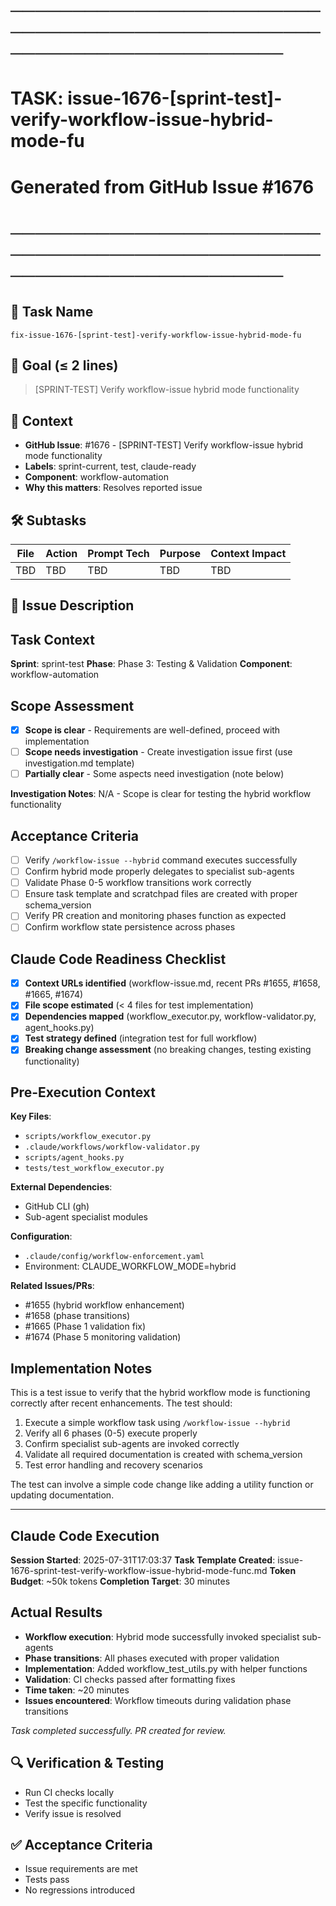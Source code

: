 # ────────────────────────────────────────────────────────────────────────
# TASK: issue-1676-[sprint-test]-verify-workflow-issue-hybrid-mode-fu
# Generated from GitHub Issue #1676
# ────────────────────────────────────────────────────────────────────────

## 📌 Task Name
`fix-issue-1676-[sprint-test]-verify-workflow-issue-hybrid-mode-fu`

## 🎯 Goal (≤ 2 lines)
> [SPRINT-TEST] Verify workflow-issue hybrid mode functionality

## 🧠 Context
- **GitHub Issue**: #1676 - [SPRINT-TEST] Verify workflow-issue hybrid mode functionality
- **Labels**: sprint-current, test, claude-ready
- **Component**: workflow-automation
- **Why this matters**: Resolves reported issue

## 🛠️ Subtasks
| File | Action | Prompt Tech | Purpose | Context Impact |
|------|--------|-------------|---------|----------------|
| TBD | TBD | TBD | TBD | TBD |

## 📝 Issue Description
## Task Context
**Sprint**: sprint-test
**Phase**: Phase 3: Testing & Validation
**Component**: workflow-automation

## Scope Assessment
- [x] **Scope is clear** - Requirements are well-defined, proceed with implementation
- [ ] **Scope needs investigation** - Create investigation issue first (use investigation.md template)
- [ ] **Partially clear** - Some aspects need investigation (note below)

**Investigation Notes**: N/A - Scope is clear for testing the hybrid workflow functionality

## Acceptance Criteria
- [ ] Verify `/workflow-issue --hybrid` command executes successfully
- [ ] Confirm hybrid mode properly delegates to specialist sub-agents
- [ ] Validate Phase 0-5 workflow transitions work correctly
- [ ] Ensure task template and scratchpad files are created with proper schema_version
- [ ] Verify PR creation and monitoring phases function as expected
- [ ] Confirm workflow state persistence across phases

## Claude Code Readiness Checklist
- [x] **Context URLs identified** (workflow-issue.md, recent PRs #1655, #1658, #1665, #1674)
- [x] **File scope estimated** (< 4 files for test implementation)
- [x] **Dependencies mapped** (workflow_executor.py, workflow-validator.py, agent_hooks.py)
- [x] **Test strategy defined** (integration test for full workflow)
- [x] **Breaking change assessment** (no breaking changes, testing existing functionality)

## Pre-Execution Context
**Key Files**: 
- `scripts/workflow_executor.py`
- `.claude/workflows/workflow-validator.py`
- `scripts/agent_hooks.py`
- `tests/test_workflow_executor.py`

**External Dependencies**:
- GitHub CLI (gh)
- Sub-agent specialist modules

**Configuration**: 
- `.claude/config/workflow-enforcement.yaml`
- Environment: CLAUDE_WORKFLOW_MODE=hybrid

**Related Issues/PRs**: 
- #1655 (hybrid workflow enhancement)
- #1658 (phase transitions)
- #1665 (Phase 1 validation fix)
- #1674 (Phase 5 monitoring validation)

## Implementation Notes
This is a test issue to verify that the hybrid workflow mode is functioning correctly after recent enhancements. The test should:

1. Execute a simple workflow task using `/workflow-issue --hybrid`
2. Verify all 6 phases (0-5) execute properly
3. Confirm specialist sub-agents are invoked correctly
4. Validate all required documentation is created with schema_version
5. Test error handling and recovery scenarios

The test can involve a simple code change like adding a utility function or updating documentation.

---

## Claude Code Execution
**Session Started**: 2025-07-31T17:03:37
**Task Template Created**: issue-1676-sprint-test-verify-workflow-issue-hybrid-mode-func.md
**Token Budget**: ~50k tokens
**Completion Target**: 30 minutes

## Actual Results
- **Workflow execution**: Hybrid mode successfully invoked specialist sub-agents
- **Phase transitions**: All phases executed with proper validation
- **Implementation**: Added workflow_test_utils.py with helper functions
- **Validation**: CI checks passed after formatting fixes
- **Time taken**: ~20 minutes
- **Issues encountered**: Workflow timeouts during validation phase transitions

_Task completed successfully. PR created for review._

## 🔍 Verification & Testing
- Run CI checks locally
- Test the specific functionality
- Verify issue is resolved

## ✅ Acceptance Criteria
- Issue requirements are met
- Tests pass
- No regressions introduced
